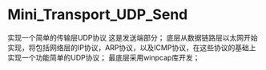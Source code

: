 # Mini_Transport_UDP_Send
实现一个简单的传输层UDP协议
这是发送端部分；
底层从数据链路层以太网开始实现，将包括网络层的IP协议，ARP协议，以及ICMP协议，在这些协议的基础上实现一个功能简单的UDP协议；
最底层采用winpcap库开发；
